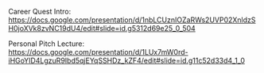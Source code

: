 Career Quest Intro: https://docs.google.com/presentation/d/1nbLCUznIOZaRWs2UVP02XnldzSH0joXVk8zvNC19dU4/edit#slide=id.g5312d69e25_0_504

Personal Pitch Lecture: https://docs.google.com/presentation/d/1LUx7mW0rd-iHGoYID4LgzuR9Ibd5qjEYqSSHDz_kZF4/edit#slide=id.g11c52d33d4_1_0